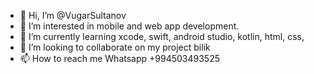 - 👋 Hi, I’m @VugarSultanov
- 👀 I’m interested in mobile and web app development.
- 🌱 I’m currently learning xcode, swift, android studio, kotlin, html, css,
- 💞️ I’m looking to collaborate on my project bilik
- 📫 How to reach me Whatsapp +994503493525

<!---
VugarSultanov/VugarSultanov is a ✨ special ✨ repository because its `README.md` (this file) appears on your GitHub profile.
You can click the Preview link to take a look at your changes.
--->
